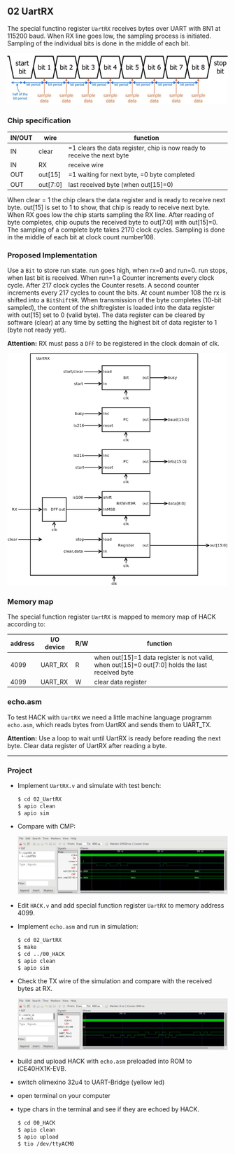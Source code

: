 ## 02 UartRX

The special functino register `UartRX` receives bytes over UART with 8N1 at 115200 baud. When RX line goes low, the sampling process is initiated. Sampling of the individual bits is done in the middle of each bit.

![](timing.jpg)

### Chip specification

| IN/OUT | wire     | function                                                                |
| ------ | -------- | ----------------------------------------------------------------------- |
| IN     | clear    | =1 clears the data register, chip is now ready to receive the next byte |
| IN     | RX       | receive wire                                                            |
| OUT    | out[15]  | =1 waiting for next byte, =0 byte completed                             |
| OUT    | out[7:0] | last received byte (when out[15]=0)                                     |

When clear = 1 the chip clears the data register and is ready to receive next byte. out[15] is set to 1 to show, that chip is ready to receive next byte. When RX goes low the chip starts sampling the RX line. After reading of byte completes, chip ouputs the received byte to out[7:0] with out[15]=0. The sampling of a complete byte takes 2170 clock cycles. Sampling is done in the middle of each bit at clock count number108.

### Proposed Implementation

Use a `Bit` to store run state. run goes high, when rx=0 and run=0. run stops, when last bit is received. When run=1 a Counter increments every clock cycle. After 217 clock cycles the Counter resets. A second counter increments every 217 cycles to count the bits. At count number 108 the rx is shifted into a `BitShift9R`. When transmission of the byte completes (10-bit sampled), the content of the shiftregister is loaded into the data register with out[15] set to 0 (valid byte). The data register can be cleared by software (clear) at any time by setting the highest bit of data register to 1 (byte not ready yet).

**Attention:** RX must pass a `DFF` to be registered in the clock domain of clk.

![](UartRX.png)

### Memory map

The special function register `UartRX` is mapped to memory map of HACK according to:

| address | I/O device | R/W | function                                                                                        |
| ------- | ---------- | --- | ----------------------------------------------------------------------------------------------- |
| 4099    | UART_RX    | R   | when out[15]=1 data register is not valid, when out[15]=0 out[7:0] holds the last received byte |
| 4099    | UART_RX    | W   | clear data register                                                                             |

### echo.asm

To test HACK with `UartRX` we need a little machine language programm `echo.asm`, which reads bytes from UartRX and sends them to UART_TX.

**Attention:** Use a loop to wait until UartRX is ready before reading the next byte. Clear data register of UartRX after reading a byte.

***

### Project

* Implement `UartRX.v` and simulate with test bench:
  
  ```
  $ cd 02_UartRX
  $ apio clean
  $ apio sim
  ```

* Compare with CMP:
  
  ![](UartRX_tb.png)

* Edit `HACK.v` and add special function register `UartRX`  to memory address 4099.
- Implement `echo.asm` and run in simulation:
  
  ```
  $ cd 02_UartRX
  $ make
  $ cd ../00_HACK
  $ apio clean
  $ apio sim
  ```

- Check the TX wire of the simulation and compare with the received bytes at RX.
  
  ![](echo.png)

- build and upload HACK with `echo.asm` preloaded into ROM to iCE40HX1K-EVB.

- switch olimexino 32u4 to UART-Bridge (yellow led)

- open terminal on your computer

- type chars in the terminal and see if they are echoed by HACK.
  
  ```
  $ cd 00_HACK
  $ apio clean
  $ apio upload
  $ tio /dev/ttyACM0
  ```
